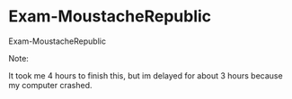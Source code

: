 # Exam-MoustacheRepublic
Exam-MoustacheRepublic

Note: 

It took me 4 hours to finish this, but im delayed for about 3 hours because my computer crashed.
